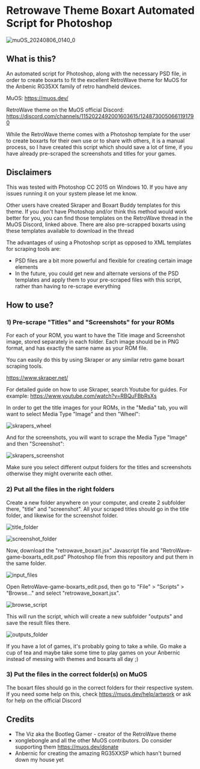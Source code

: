 # Retrowave Theme Boxart Automated Script for Photoshop

![muOS_20240806_0140_0](https://github.com/user-attachments/assets/2814f850-098b-40bf-92e2-e2a4c7f3f927)

## What is this?

An automated script for Photoshop, along with the necessary PSD file, in order to create boxarts to fit the excellent RetroWave theme for MuOS for the Anbenic RG35XX family of retro handheld devices.

MuOS: https://muos.dev/

RetroWave theme on the MuOS official Discord: https://discord.com/channels/1152022492001603615/1248730050661191790

While the RetroWave theme comes with a Photoshop template for the user to create boxarts for their own use or to share with others, it is a manual process, so I have created this script which should save a lot of time, if you have already pre-scraped the screenshots and titles for your games.

## Disclaimers

This was tested with Photoshop CC 2015 on Windows 10. If you have any issues running it on your system please let me know.

Other users have created Skraper and Boxart Buddy templates for this theme. If you don't have Photoshop and/or think this method would work better for you, you can find those templates on the RetroWave thread in the MuOS Discord, linked above. There are also pre-scrapped boxarts using these templates available to download in the thread

The advantages of using a Photoshop script as opposed to XML templates for scraping tools are:
- PSD files are a bit more powerful and flexible for creating certain image elements
- In the future, you could get new and alternate versions of the PSD templates and apply them to your pre-scraped files with this script, rather than having to re-scrape everything

## How to use?

### 1) Pre-scrape "Titles" and "Screenshots" for your ROMs

For each of your ROM, you want to have the Title image and Screenshot image, stored separately in each folder. Each image should be in PNG format, and has exactly the same name as your ROM file.

You can easily do this by using Skraper or any similar retro game boxart scraping tools.

https://www.skraper.net/

For detailed guide on how to use Skraper, search Youtube for guides. For example: https://www.youtube.com/watch?v=RBQuFBbRsXs

In order to get the title images for your ROMs, in the "Media" tab, you will want to select Media Type "Image" and then "Wheel":

![skrapers_wheel](https://github.com/user-attachments/assets/7f096ae4-5171-4ea1-9dd8-e99bddc2009f)

And for the screenshots, you will want to scrape the Media Type "Image" and then "Screenshot":

![skrapers_screenshot](https://github.com/user-attachments/assets/c97fdc56-9a5e-4899-961b-50ef5913f053)

Make sure you select different output folders for the titles and screenshots otherwise they might overwrite each other.

### 2) Put all the files in the right folders

Create a new folder anywhere on your computer, and create 2 subfolder there, "title" and "screenshot". All your scraped titles should go in the title folder, and likewise for the screenshot folder.

![title_folder](https://github.com/user-attachments/assets/7c3e24ed-80f9-4b9c-ae2a-b143090b7417)

![screenshot_folder](https://github.com/user-attachments/assets/4eac2f13-beda-41bb-9348-938788aefb2b)

Now, download the "retrowave_boxart.jsx" Javascript file and "RetroWave-game-boxarts_edit.psd" Photoshop file from this repository and put them in the same folder.

![input_files](https://github.com/user-attachments/assets/c8680da7-45f0-4afb-afe8-e57d18a6b7a6)

Open RetroWave-game-boxarts_edit.psd, then go to "File" > "Scripts" > "Browse..." and select "retrowave_boxart.jsx". 

![browse_script](https://github.com/user-attachments/assets/8ad3740c-dd05-4169-af65-98fd87ff93a1)

This will run the script, which will create a new subfolder "outputs" and save the result files there.

![outputs_folder](https://github.com/user-attachments/assets/48da2881-6b02-421d-bc6e-6f4bff401208)

If you have a lot of games, it's probably going to take a while. Go make a cup of tea and maybe take some time to play games on your Anbernic instead of messing with themes and boxarts all day ;)

### 3) Put the files in the correct folder(s) on MuOS

The boxart files should go in the correct folders for their respective system. If you need some help on this, check https://muos.dev/help/artwork or ask for help on the official Discord

## Credits

- The Viz aka the Bootleg Gamer - creator of the RetroWave theme
- xonglebongle and all the other MuOS contributors. Do consider supporting them https://muos.dev/donate
- Anbernic for creating the amazing RG35XXSP which hasn't burned down my house yet
